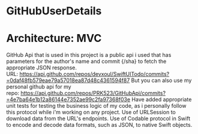 # GitHubUserDetails

# Architecture: MVC
GitHub Api that is used in this project is a public api i used that has parameters for the author's name and commit {/sha} to fetch the appropriate JSON response.
URL: https://api.github.com/repos/devxoul/SwiftUITodo/commits?=0daf48fb579eae79a57018ea87d48c4361594f87
But you can also use my personal github api for my repo: https://api.github.com/repos/PRK523/GitHubApi/commits?=4e7ba64e1b12a86144e7352ae99c2fa97368f03e
Have added appropriate unit tests for testing the business logic of my code, as i personally follow this protocol while i'm working on any project.
Use of URLSession to download data from the URL's endpoints. Use of Codable protocol in Swift to encode and decode data formats, such as JSON, to native Swift objects.
